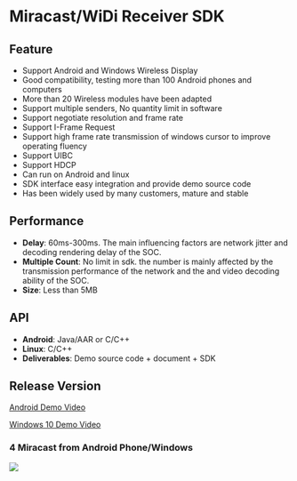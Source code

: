 # Miracast/WiDi Receiver SDK  

## Feature

* Support Android and Windows Wireless Display  
* Good compatibility, testing more than 100 Android phones and computers          
* More than 20 Wireless modules have been adapted
* Support multiple senders, No quantity limit in software               
* Support negotiate resolution and frame rate
* Support I-Frame Request  
* Support high frame rate transmission of windows cursor to improve operating fluency           
* Support UIBC      
* Support HDCP  
* Can run on Android and linux            
* SDK interface easy integration and provide demo source code   
* Has been widely used by many customers, mature and stable                   

## Performance

* **Delay**: 60ms-300ms. The main influencing factors are network jitter and decoding rendering delay of the SOC.       
* **Multiple Count**: No limit in sdk. the number  is mainly affected by the transmission performance of the network and the and video decoding ability of the SOC.   
* **Size**: Less than 5MB      

## API

* **Android**: Java/AAR or C/C++     
* **Linux**: C/C++  
* **Deliverables**: Demo source code + document + SDK    

## Release Version     

[Android Demo Video](https://youtu.be/a2p8lRKjv3k)

[Windows 10 Demo Video](https://youtu.be/TMy0mwlwAWY)

### 4 Miracast from Android Phone/Windows
![](https://github.com/WirelessPresentation/WirelessDisplay-SDK/blob/main/zimg/miracast-4.jpg)

